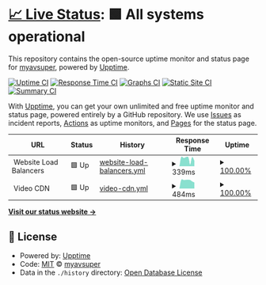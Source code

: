 # [📈 Live Status](https://status.myavsuper.com): <!--live status--> **🟩 All systems operational**

This repository contains the open-source uptime monitor and status page for [myavsuper](https://myavsuper.com), powered by [Upptime](https://github.com/upptime/upptime).

[![Uptime CI](https://github.com/myavsuper/upptime/workflows/Uptime%20CI/badge.svg)](https://github.com/myavsuper/upptime/actions?query=workflow%3A%22Uptime+CI%22)
[![Response Time CI](https://github.com/myavsuper/upptime/workflows/Response%20Time%20CI/badge.svg)](https://github.com/myavsuper/upptime/actions?query=workflow%3A%22Response+Time+CI%22)
[![Graphs CI](https://github.com/myavsuper/upptime/workflows/Graphs%20CI/badge.svg)](https://github.com/myavsuper/upptime/actions?query=workflow%3A%22Graphs+CI%22)
[![Static Site CI](https://github.com/myavsuper/upptime/workflows/Static%20Site%20CI/badge.svg)](https://github.com/myavsuper/upptime/actions?query=workflow%3A%22Static+Site+CI%22)
[![Summary CI](https://github.com/myavsuper/upptime/workflows/Summary%20CI/badge.svg)](https://github.com/myavsuper/upptime/actions?query=workflow%3A%22Summary+CI%22)

With [Upptime](https://upptime.js.org), you can get your own unlimited and free uptime monitor and status page, powered entirely by a GitHub repository. We use [Issues](https://github.com/myavsuper/upptime/issues) as incident reports, [Actions](https://github.com/myavsuper/upptime/actions) as uptime monitors, and [Pages](https://status.myavsuper.com) for the status page.

<!--start: status pages-->
<!-- This summary is generated by Upptime (https://github.com/upptime/upptime) -->
<!-- Do not edit this manually, your changes will be overwritten -->
<!-- prettier-ignore -->
| URL | Status | History | Response Time | Uptime |
| --- | ------ | ------- | ------------- | ------ |
| <img alt="" src="https://favicons.githubusercontent.com/null" height="13"> Website Load Balancers | 🟩 Up | [website-load-balancers.yml](https://github.com/myavsuper/upptime/commits/HEAD/history/website-load-balancers.yml) | <details><summary><img alt="Response time graph" src="./graphs/website-load-balancers/response-time-week.png" height="20"> 339ms</summary><br><a href="https://status.myavsuper.com/history/website-load-balancers"><img alt="Response time 246" src="https://img.shields.io/endpoint?url=https%3A%2F%2Fraw.githubusercontent.com%2Fmyavsuper%2Fupptime%2FHEAD%2Fapi%2Fwebsite-load-balancers%2Fresponse-time.json"></a><br><a href="https://status.myavsuper.com/history/website-load-balancers"><img alt="24-hour response time 244" src="https://img.shields.io/endpoint?url=https%3A%2F%2Fraw.githubusercontent.com%2Fmyavsuper%2Fupptime%2FHEAD%2Fapi%2Fwebsite-load-balancers%2Fresponse-time-day.json"></a><br><a href="https://status.myavsuper.com/history/website-load-balancers"><img alt="7-day response time 339" src="https://img.shields.io/endpoint?url=https%3A%2F%2Fraw.githubusercontent.com%2Fmyavsuper%2Fupptime%2FHEAD%2Fapi%2Fwebsite-load-balancers%2Fresponse-time-week.json"></a><br><a href="https://status.myavsuper.com/history/website-load-balancers"><img alt="30-day response time 290" src="https://img.shields.io/endpoint?url=https%3A%2F%2Fraw.githubusercontent.com%2Fmyavsuper%2Fupptime%2FHEAD%2Fapi%2Fwebsite-load-balancers%2Fresponse-time-month.json"></a><br><a href="https://status.myavsuper.com/history/website-load-balancers"><img alt="1-year response time 246" src="https://img.shields.io/endpoint?url=https%3A%2F%2Fraw.githubusercontent.com%2Fmyavsuper%2Fupptime%2FHEAD%2Fapi%2Fwebsite-load-balancers%2Fresponse-time-year.json"></a></details> | <details><summary><a href="https://status.myavsuper.com/history/website-load-balancers">100.00%</a></summary><a href="https://status.myavsuper.com/history/website-load-balancers"><img alt="All-time uptime 99.90%" src="https://img.shields.io/endpoint?url=https%3A%2F%2Fraw.githubusercontent.com%2Fmyavsuper%2Fupptime%2FHEAD%2Fapi%2Fwebsite-load-balancers%2Fuptime.json"></a><br><a href="https://status.myavsuper.com/history/website-load-balancers"><img alt="24-hour uptime 100.00%" src="https://img.shields.io/endpoint?url=https%3A%2F%2Fraw.githubusercontent.com%2Fmyavsuper%2Fupptime%2FHEAD%2Fapi%2Fwebsite-load-balancers%2Fuptime-day.json"></a><br><a href="https://status.myavsuper.com/history/website-load-balancers"><img alt="7-day uptime 100.00%" src="https://img.shields.io/endpoint?url=https%3A%2F%2Fraw.githubusercontent.com%2Fmyavsuper%2Fupptime%2FHEAD%2Fapi%2Fwebsite-load-balancers%2Fuptime-week.json"></a><br><a href="https://status.myavsuper.com/history/website-load-balancers"><img alt="30-day uptime 100.00%" src="https://img.shields.io/endpoint?url=https%3A%2F%2Fraw.githubusercontent.com%2Fmyavsuper%2Fupptime%2FHEAD%2Fapi%2Fwebsite-load-balancers%2Fuptime-month.json"></a><br><a href="https://status.myavsuper.com/history/website-load-balancers"><img alt="1-year uptime 99.90%" src="https://img.shields.io/endpoint?url=https%3A%2F%2Fraw.githubusercontent.com%2Fmyavsuper%2Fupptime%2FHEAD%2Fapi%2Fwebsite-load-balancers%2Fuptime-year.json"></a></details>
| <img alt="" src="https://favicons.githubusercontent.com/null" height="13"> Video CDN | 🟩 Up | [video-cdn.yml](https://github.com/myavsuper/upptime/commits/HEAD/history/video-cdn.yml) | <details><summary><img alt="Response time graph" src="./graphs/video-cdn/response-time-week.png" height="20"> 484ms</summary><br><a href="https://status.myavsuper.com/history/video-cdn"><img alt="Response time 427" src="https://img.shields.io/endpoint?url=https%3A%2F%2Fraw.githubusercontent.com%2Fmyavsuper%2Fupptime%2FHEAD%2Fapi%2Fvideo-cdn%2Fresponse-time.json"></a><br><a href="https://status.myavsuper.com/history/video-cdn"><img alt="24-hour response time 359" src="https://img.shields.io/endpoint?url=https%3A%2F%2Fraw.githubusercontent.com%2Fmyavsuper%2Fupptime%2FHEAD%2Fapi%2Fvideo-cdn%2Fresponse-time-day.json"></a><br><a href="https://status.myavsuper.com/history/video-cdn"><img alt="7-day response time 484" src="https://img.shields.io/endpoint?url=https%3A%2F%2Fraw.githubusercontent.com%2Fmyavsuper%2Fupptime%2FHEAD%2Fapi%2Fvideo-cdn%2Fresponse-time-week.json"></a><br><a href="https://status.myavsuper.com/history/video-cdn"><img alt="30-day response time 438" src="https://img.shields.io/endpoint?url=https%3A%2F%2Fraw.githubusercontent.com%2Fmyavsuper%2Fupptime%2FHEAD%2Fapi%2Fvideo-cdn%2Fresponse-time-month.json"></a><br><a href="https://status.myavsuper.com/history/video-cdn"><img alt="1-year response time 427" src="https://img.shields.io/endpoint?url=https%3A%2F%2Fraw.githubusercontent.com%2Fmyavsuper%2Fupptime%2FHEAD%2Fapi%2Fvideo-cdn%2Fresponse-time-year.json"></a></details> | <details><summary><a href="https://status.myavsuper.com/history/video-cdn">100.00%</a></summary><a href="https://status.myavsuper.com/history/video-cdn"><img alt="All-time uptime 91.21%" src="https://img.shields.io/endpoint?url=https%3A%2F%2Fraw.githubusercontent.com%2Fmyavsuper%2Fupptime%2FHEAD%2Fapi%2Fvideo-cdn%2Fuptime.json"></a><br><a href="https://status.myavsuper.com/history/video-cdn"><img alt="24-hour uptime 100.00%" src="https://img.shields.io/endpoint?url=https%3A%2F%2Fraw.githubusercontent.com%2Fmyavsuper%2Fupptime%2FHEAD%2Fapi%2Fvideo-cdn%2Fuptime-day.json"></a><br><a href="https://status.myavsuper.com/history/video-cdn"><img alt="7-day uptime 100.00%" src="https://img.shields.io/endpoint?url=https%3A%2F%2Fraw.githubusercontent.com%2Fmyavsuper%2Fupptime%2FHEAD%2Fapi%2Fvideo-cdn%2Fuptime-week.json"></a><br><a href="https://status.myavsuper.com/history/video-cdn"><img alt="30-day uptime 74.32%" src="https://img.shields.io/endpoint?url=https%3A%2F%2Fraw.githubusercontent.com%2Fmyavsuper%2Fupptime%2FHEAD%2Fapi%2Fvideo-cdn%2Fuptime-month.json"></a><br><a href="https://status.myavsuper.com/history/video-cdn"><img alt="1-year uptime 91.21%" src="https://img.shields.io/endpoint?url=https%3A%2F%2Fraw.githubusercontent.com%2Fmyavsuper%2Fupptime%2FHEAD%2Fapi%2Fvideo-cdn%2Fuptime-year.json"></a></details>

<!--end: status pages-->

[**Visit our status website →**](https://status.myavsuper.com)

## 📄 License

- Powered by: [Upptime](https://github.com/upptime/upptime)
- Code: [MIT](./LICENSE) © [myavsuper](https://myavsuper.com)
- Data in the `./history` directory: [Open Database License](https://opendatacommons.org/licenses/odbl/1-0/)
